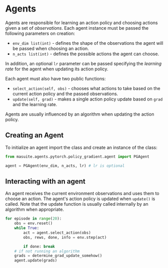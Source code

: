 # Agents
Agents are responsible for learning an action policy and choosing actions given a set of _observations_. Each agent instance must be passed the following parameters on creation:
* `env_dim list(int)` - defines the shape of the observations the agent will be passed when choosing an action.
* `n_acts list(int)` - defines the possible actions the agent can choose.

In addition, an optional `lr` parameter can be passed specifying the _learning rate_ for the agent when updating its action policy.

Each agent must also have two public functions:
* `select_action(self, obs)` - chooses what actions to take based on the current action policy and the passed observations.
* `update(self, grad)` - makes a single action policy update based on `grad` and the learning rate.

Agents are usually influenced by an algorithm when updating the action policy.

## Creating an Agent

To initialize an agent import the class and create an instance of the class:

```python
from masuite.agents.pytorch.policy_gradient.agent import PGAgent

agent = PGAgent(env_dim, n_acts, lr) # lr is optional
```

## Interacting with an agent

An agent receives the current environment observations and uses them to choose an action. The agent's action policy is updated when `update()` is called. Note that the update function is usually called internally by an algorithm when appropriate.

```python
for episode in range(20):
    obs = env.reset()
    while True:
        act = agent.select_action(obs)
        obs, rews, done, info = env.step(act)

        if done: break
    # if not running an algorithm
    grads = determine_grad_update_somehow()
    agent.update(grads)
```
